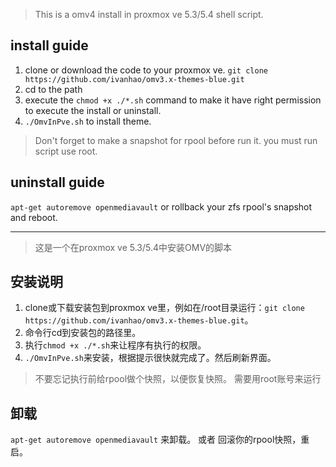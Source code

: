 >This is a omv4 install in proxmox ve 5.3/5.4 shell script.

## install guide ##

1. clone or download the code to your proxmox ve. `git clone https://github.com/ivanhao/omv3.x-themes-blue.git`
2. cd to the path
3. execute the `chmod +x ./*.sh` command to make it have right permission to execute the install or uninstall.
4. `./OmvInPve.sh` to install theme.
> Don't forget to make a snapshot for rpool before run it.
you must run script use root.

## uninstall guide ##
`apt-get autoremove openmediavault`
or
rollback your zfs rpool's snapshot and reboot.


***

>这是一个在proxmox ve 5.3/5.4中安装OMV的脚本

## 安装说明 ##

1. clone或下载安装包到proxmox ve里，例如在/root目录运行：`git clone https://github.com/ivanhao/omv3.x-themes-blue.git`。
2. 命令行cd到安装包的路径里。
3. 执行`chmod +x ./*.sh`来让程序有执行的权限。
4. `./OmvInPve.sh`来安装，根据提示很快就完成了。然后刷新界面。
>不要忘记执行前给rpool做个快照，以便恢复快照。
需要用root账号来运行

## 卸载 ##

`apt-get autoremove openmediavault` 来卸载。
或者
回滚你的rpool快照，重启。


